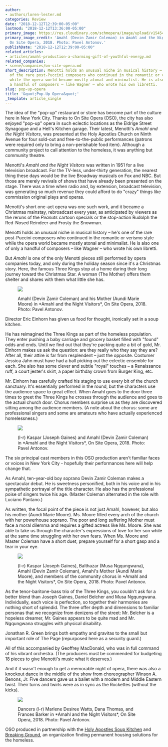 ```yaml
---
author:
- authors/loren-lester.md
categories: Review
date: "2018-12-12T12:39:00-05:00"
lastmod: "2018-12-12T13:36:00-05:00"
primary_image: https://res.cloudinary.com/schmopera/image/upload/v1545409169/media/webhook-uploads/1544636303849/sqOnSiteOpera-AmahlandtheNightVisitors01.jpg.jpg
primary_image_credit: 'Amahl (Devin Zamir Coleman) in Amahl and the Night Visitors,
  On Site Opera, 2018. Photo: Pavel Antonov.'
publishDate: "2018-12-12T12:39:00-05:00"
related_articles:
- articles/amahl-production-a-charming-gift-of-youthful-energy.md
related_companies:
- scene/companies/on-site-opera.md
short_description: Menotti holds an unusual niche in musical history – he&#039;s one
  of the rare post-Puccini composers who continued in the romantic or verismo style
  while the opera world became mostly atonal and minimalist. He is also one of only
  a handful of composers – like Wagner – who wrote his own libretti.
slug: pop-up-opera
title: '&quot;Pop-Up Opera&quot;'
_template: article_single
---
```

The idea of the "pop-up" restaurant or store has become part of the culture here in New York City. Thanks to On Site Opera (OSO), the city has also enjoyed "pop-up" opera in such eclectic locations as the Eldrige Street Synagogue and a Hell's Kitchen garage. Their latest, Menotti's *Amahl and the Night Visitors*, was presented at the Holy Apostles Church on Ninth Avenue for four sold-out and free-to-the-public performances (patrons were required only to bring a non-perishable food item). Although a community project to call attention to the homeless, it was anything but community theatre. 

Menotti's *Amahl and the Night Visitors* was written in 1951 for a live television broadcast. For the TV-less, under-thirty generation, the nearest thing these days would be the live Broadway musicals on Fox and NBC. But those are merely revivals of shows that have already been presented on the stage.  There was a time when radio and, by extension, broadcast television, was generating so much revenue they could afford to do "crazy" things like commission original plays and operas.

Menotti's short one-act opera was one such work, and it became a Christmas mainstay, rebroadcast every year, as anticipated by viewers as the reruns of the *Peanuts* cartoon specials or the stop-action Rudolph the Red-Nosed Reindeer and Frosty the Snowman.

Menotti holds an unusual niche in musical history – he's one of the rare post-Puccini composers who continued in the romantic or verismo style while the opera world became mostly atonal and minimalist. He is also one of only a handful of composers – like Wagner – who wrote his own libretti.

But *Amahl* is one of the only Menotti pieces still performed by opera companies today, and only during the holiday season since it's a Christmas story. Here, the famous Three Kings stop at a home during their long journey toward the Christmas Star. A woman (The Mother) offers them shelter and shares with them what little she has.

<figure data-type="image">

![](https://res.cloudinary.com/schmopera/image/upload/v1545409169/media/webhook-uploads/1544636165402/OnSiteOpera-AmahlandtheNightVisitors02.jpg.jpg)

<figcaption>Amahl (Devin Zamir Coleman) and his Mother (Aundi Marie Moore) in *Amahl and the Night Visitors*, On Site Opera, 2018. Photo: Pavel Antonov.</figcaption>
</figure>

Director Eric Einhorn has given us food for thought, ironically set in a soup kitchen. 

He has reimagined the Three Kings as part of the homeless population. They enter pushing a baby carriage and grocery basket filled with "found" odds and ends. Until we find out that they're packing quite a bit of gold, Mr. Einhorn makes us ask the question: are they really who they say they are? After all, their attire is far from resplendent – just the opposite. Costumer Jessica Jahn must have had a ball picking out the eclectic ensemble for each. She also has some clever and subtle "royal" touches – a Renaissance ruff, a court jester's skirt, a paper birthday crown from Burger King, etc.

Mr. Einhorn has carefully crafted his staging to use every bit of the church sanctuary.  It's essentially performed in the round, but the characters use the audience space to great effect. When Amahl goes to the door three times to greet the Three Kings he crosses through the audience and goes to the actual church door. Chorus members surprise us as they are discovered sitting among the audience members. (A note about the chorus: some are professional singers and some are amateurs who have actually experienced homelessness.)

<figure data-type="image">

![](https://res.cloudinary.com/schmopera/image/upload/v1545409169/media/webhook-uploads/1544636154828/OnSiteOpera-AmahlandtheNightVisitors04.jpg.jpg)

<figcaption>(l-r) Kaspar (Joseph Gaines) and Amahl (Devin Zamir Coleman) in *Amahl and the Night Visitors*, On Site Opera, 2018. Photo: Pavel Antonov.</figcaption>
</figure>

The six principal cast members in this OSO production aren't familiar faces or voices in New York City - hopefully their performances here will help change that.

As Amahl, ten-year-old boy soprano Devin Zamir Coleman makes a spectacular debut.  He is sweetness personified, both in his voice and in his sympathetic portrayal of the title character. He also has the professional poise of singers twice his age. (Master Coleman alternated in the role with Luciano Pantano.)

As written, the focal point of the piece is not just Amahl, however, but also his mother (Aundi Marie Moore). Ms. Moore filled every arch of the church with her powerhouse soprano. The poor and long suffering Mother must face a moral dilemma and requires a gifted actress like Ms. Moore. She was able to take us through the character's expressions of love for her son while at the same time struggling with her own fears. When Ms. Moore and Master Coleman have a short duet, prepare yourself for a short gasp and a tear in your eye.

<figure data-type="image">

![](https://res.cloudinary.com/schmopera/image/upload/v1545409169/media/webhook-uploads/1544636146560/OnSiteOpera-AmahlandtheNightVisitors09.jpg.jpg)

<figcaption>(l-r) Kaspar (Joseph Gaines), Balthazar (Musa Ngqungwana), Amahl (Devin Zamir Coleman), Amahl's Mother (Aundi Marie Moore), and members of the community chorus in *Amahl and the Night Visitors*, On Site Opera, 2018. Photo: Pavel Antonov.</figcaption>
</figure>

As the tenor-baritone-bass trio of the Three Kings, you couldn't ask for a better blend than Joseph Gaines, Daniel Belcher and Musa Ngqungwana.  Individually, each voice is perfection, so together their harmonies are nothing short of splendid. The three offer depth and dimensions to familiar personas that we recognize from denizens of the street: Mr. Belcher is a hopeless dreamer, Mr. Gaines appears to be quite mad and Mr. Ngqungwana struggles with physical disability.

Jonathan R. Green brings both empathy and gravitas to the small but important role of The Page (repurposed here as a security guard.)

All of this accompanied by Geoffrey MacDonald, who was in full command of his vibrant orchestra. (The producers must be commended for budgeting 18 pieces to give Menotti's music what it deserves.)

And if it wasn't enough to get a memorable night of opera, there was also a knockout dance in the middle of the show from choreographer Winson A. Benons, Jr.  Five dancers gave us a ballet with a modern and Middle Eastern twist. Their turns and twirls were as in sync as the Rockettes (without the kicks).

<figure data-type="image">

![](https://res.cloudinary.com/schmopera/image/upload/v1545409169/media/webhook-uploads/1544636137991/OnSiteOpera-AmahlandtheNightVisitors11.jpg.jpg)

<figcaption> Dancers (l-r) Marlene Desiree Watts, Dana Thomas, and Frances Barker in *Amahl and the Night Visitors*, On Site Opera, 2018. Photo: Pavel Antonov.</figcaption>
</figure>

OSO produced in partnership with the [Holy Apostles Soup Kitchen](https://holyapostlessoupkitchen.org/) and [Breaking Ground](https://breakingground.org/), an organization finding permanent housing solutions for the homeless.